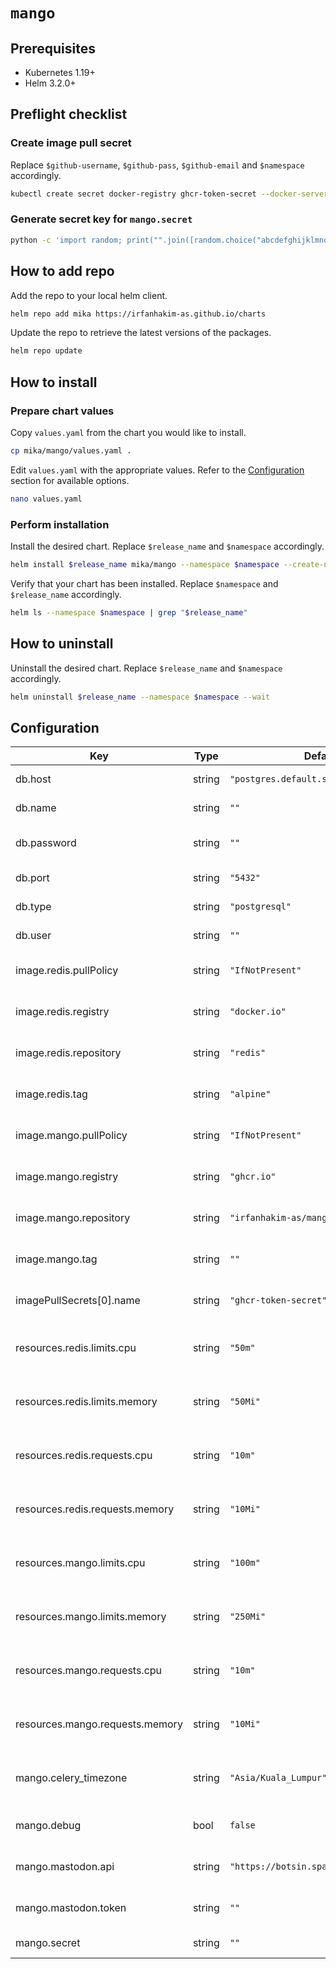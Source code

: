 # `mango`

## Prerequisites

- Kubernetes 1.19+
- Helm 3.2.0+

## Preflight checklist

### Create image pull secret

Replace `$github-username`, `$github-pass`, `$github-email` and `$namespace` accordingly.

```sh
kubectl create secret docker-registry ghcr-token-secret --docker-server=https://ghcr.io --docker-username="$github-username" --docker-password="$github-pass" --docker-email="$github-email" -n $namespace
```

### Generate secret key for `mango.secret`

```sh
python -c 'import random; print("".join([random.choice("abcdefghijklmnopqrstuvwxyz0123456789!@#$%^&*(-_=+)") for i in range(50)]))'
```

## How to add repo

Add the repo to your local helm client.

```sh
helm repo add mika https://irfanhakim-as.github.io/charts
```

Update the repo to retrieve the latest versions of the packages.

```sh
helm repo update
```

## How to install

### Prepare chart values

Copy `values.yaml` from the chart you would like to install.

```sh
cp mika/mango/values.yaml .
```

Edit `values.yaml` with the appropriate values. Refer to the [Configuration](#Configuration) section for available options.

```sh
nano values.yaml
```

### Perform installation

Install the desired chart. Replace `$release_name` and `$namespace` accordingly.

```sh
helm install $release_name mika/mango --namespace $namespace --create-namespace --values values.yaml --wait
```

Verify that your chart has been installed. Replace `$namespace` and `$release_name` accordingly.

```sh
helm ls --namespace $namespace | grep "$release_name"
```

## How to uninstall

Uninstall the desired chart. Replace `$release_name` and `$namespace` accordingly.

```sh
helm uninstall $release_name --namespace $namespace --wait
```

## Configuration

| Key | Type | Default | Description |
|-----|------|---------|-------------|
| db.host | string | `"postgres.default.svc.cluster.local"` | Database server |
| db.name | string | `""` | Database name |
| db.password | string | `""` | Database user password |
| db.port | string | `"5432"` | Database port |
| db.type | string | `"postgresql"` | Database type |
| db.user | string | `""` | Database user |
| image.redis.pullPolicy | string | `"IfNotPresent"` | Redis image pull policy |
| image.redis.registry | string | `"docker.io"` | Redis image registry |
| image.redis.repository | string | `"redis"` | Redis image repository |
| image.redis.tag | string | `"alpine"` | Redis image version |
| image.mango.pullPolicy | string | `"IfNotPresent"` | Mango image pull policy |
| image.mango.registry | string | `"ghcr.io"` | Mango image registry |
| image.mango.repository | string | `"irfanhakim-as/mango"` | Mango image repository |
| image.mango.tag | string | `""` | Mango image version |
| imagePullSecrets[0].name | string | `"ghcr-token-secret"` | Image pull secret name |
| resources.redis.limits.cpu | string | `"50m"` | Redis maximum cpu allocation |
| resources.redis.limits.memory | string | `"50Mi"` | Redis maximum memory allocation |
| resources.redis.requests.cpu | string | `"10m"` | Redis minimum cpu allocation |
| resources.redis.requests.memory | string | `"10Mi"` | Redis minimum memory allocation |
| resources.mango.limits.cpu | string | `"100m"` | Mango maximum cpu allocation |
| resources.mango.limits.memory | string | `"250Mi"` | Mango maximum memory allocation |
| resources.mango.requests.cpu | string | `"10m"` | Mango minimum cpu allocation |
| resources.mango.requests.memory | string | `"10Mi"` | Mango minimum memory allocation |
| mango.celery_timezone | string | `"Asia/Kuala_Lumpur"` | Timezone of the background scheduler |
| mango.debug | bool | `false` | Mango debug mode |
| mango.mastodon.api | string | `"https://botsin.space/"` | Mastodon base API URL |
| mango.mastodon.token | string | `""` | Mastodon token secret |
| mango.secret | string | `""` | Mango secret key |
